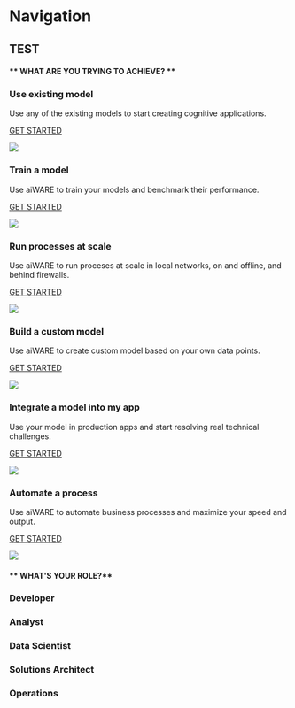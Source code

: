 # Navigation
## TEST
<!-- tabs:start -->

#### ** WHAT ARE YOU TRYING TO ACHIEVE? **

### Use existing model

Use any of the existing models to start creating cognitive applications.

[GET STARTED](/#/quickstart/jobs/?id=working-with-jobs)

![](https://avatars3.githubusercontent.com/u/6934985?s=200&v=4)

### Train a model

Use aiWARE to train your models and benchmark their performance.

[GET STARTED](/#/developer/engines/tutorial/engine-training-tutorial)

![](https://avatars3.githubusercontent.com/u/6934985?s=200&v=4)

### Run processes at scale

Use aiWARE to run proceses at scale in local networks, on and offline,
and behind firewalls.

[GET STARTED](/#/overview/aiware-features)

![](https://avatars3.githubusercontent.com/u/6934985?s=200&v=4)

### Build a custom model

Use aiWARE to create custom model based on your own data points.

[GET STARTED](/#/developer/engines/tutorial/)

![](https://avatars3.githubusercontent.com/u/6934985?s=200&v=4)

### Integrate a model into my app

Use your model in production apps and start resolving real technical
challenges.

[GET STARTED](/#/developer/applications/app-tutorial/)

![](https://avatars3.githubusercontent.com/u/6934985?s=200&v=4)

### Automate a process

Use aiWARE to automate business processes and maximize your speed and
output.

[GET STARTED](/#/automate-studio/)

![](https://avatars3.githubusercontent.com/u/6934985?s=200&v=4)


                              

#### ** WHAT'S YOUR ROLE?**
 ### Developer
 ### Analyst
 ### Data Scientist
 ### Solutions Architect
 ### Operations 

            
              
               

<!-- tabs:end -->

